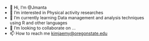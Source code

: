- 👋 Hi, I’m @Jmanta
- 👀 I’m interested in Physical activity researches
- 🌱 I’m currently learning Data management and analysis techniques using R and other languages
- 💞️ I’m looking to collaborate on ...
- 📫 How to reach me kimjaemy@oregonstate.edu

<!---
Jmanta/Jmanta is a ✨ special ✨ repository because its `README.md` (this file) appears on your GitHub profile.
You can click the Preview link to take a look at your changes.
--->
